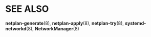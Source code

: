 # SEE ALSO

  **netplan-generate**(8), **netplan-apply**(8), **netplan-try**(8), **systemd-networkd**(8), **NetworkManager**(8)
